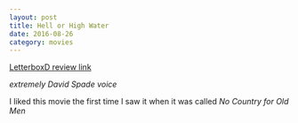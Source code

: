 ```yaml
---
layout: post
title: Hell or High Water 
date: 2016-08-26
category: movies
---
```

 
[LetterboxD review link](http://letterboxd.com/samarthbhaskar/film/hell-or-high-water/)

 *extremely David Spade voice*

I liked this movie the first time I saw it when it was called <em>No Country for Old Men </em>

